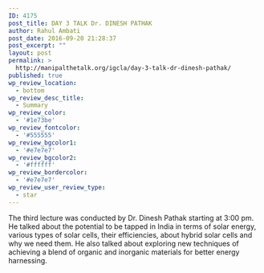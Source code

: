 ```yaml
---
ID: 4175
post_title: DAY 3 TALK Dr. DINESH PATHAK
author: Rahul Ambati
post_date: 2016-09-20 21:28:37
post_excerpt: ""
layout: post
permalink: >
  http://manipalthetalk.org/igcla/day-3-talk-dr-dinesh-pathak/
published: true
wp_review_location:
  - bottom
wp_review_desc_title:
  - Summary
wp_review_color:
  - '#1e73be'
wp_review_fontcolor:
  - '#555555'
wp_review_bgcolor1:
  - '#e7e7e7'
wp_review_bgcolor2:
  - '#ffffff'
wp_review_bordercolor:
  - '#e7e7e7'
wp_review_user_review_type:
  - star
---
```

The third lecture was conducted by Dr. Dinesh Pathak starting at 3:00 pm. He talked about the potential to be tapped in India in terms of solar energy, various types of solar cells, their efficiencies, about hybrid solar cells and why we need them. He also talked about exploring new techniques of achieving a blend of organic and inorganic materials for better energy harnessing.